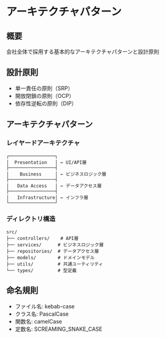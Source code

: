 # アーキテクチャパターン

## 概要
会社全体で採用する基本的なアーキテクチャパターンと設計原則

## 設計原則
- 単一責任の原則（SRP）
- 開放閉鎖の原則（OCP）
- 依存性逆転の原則（DIP）

## アーキテクチャパターン

### レイヤードアーキテクチャ
```
┌─────────────────┐
│  Presentation   │ ← UI/API層
├─────────────────┤
│    Business     │ ← ビジネスロジック層
├─────────────────┤
│   Data Access   │ ← データアクセス層
├─────────────────┤
│   Infrastructure│ ← インフラ層
└─────────────────┘
```

### ディレクトリ構造
```
src/
├── controllers/    # API層
├── services/      # ビジネスロジック層
├── repositories/  # データアクセス層
├── models/        # ドメインモデル
├── utils/         # 共通ユーティリティ
└── types/         # 型定義
```

## 命名規則
- ファイル名: kebab-case
- クラス名: PascalCase
- 関数名: camelCase
- 定数名: SCREAMING_SNAKE_CASE